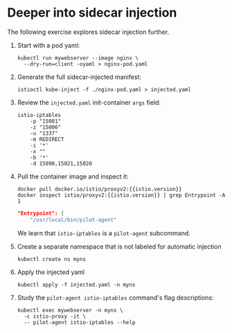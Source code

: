# Deeper into sidecar injection

The following exercise explores sidecar injection further.

1. Start with a pod yaml:

    ```shell
    kubectl run mywebserver --image nginx \
      --dry-run=client -oyaml > nginx-pod.yaml
    ```

1. Generate the full sidecar-injected manifest:

    ```shell
    istioctl kube-inject -f ./nginx-pod.yaml > injected.yaml
    ```

1.  Review the `injected.yaml` init-container `args` field:

    ```shell
    istio-iptables
        -p "15001"
        -z "15006"
        -u "1337"
        -m REDIRECT
        -i '*'
        -x ""
        -b '*'
        -d 15090,15021,15020
    ```

1. Pull the container image and inspect it:

    ```shell
    docker pull docker.io/istio/proxyv2:{{istio.version}}
    docker inspect istio/proxyv2:{{istio.version}} | grep Entrypoint -A 1
    ```

    ```json
    "Entrypoint": [
        "/usr/local/bin/pilot-agent"
    ```

    We learn that `istio-iptables` is a `pilot-agent` subcommand.

1. Create a separate namespace that is not labeled for automatic injection

    ```shell
    kubectl create ns myns
    ```

1. Apply the injected yaml

    ```shell
    kubectl apply -f injected.yaml -n myns
    ```

1. Study the `pilot-agent istio-iptables` command's flag descriptions:

    ```shell
    kubectl exec mywebserver -n myns \
      -c istio-proxy -it \
      -- pilot-agent istio-iptables --help
    ```
